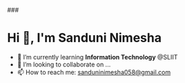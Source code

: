  ###<h1>Hi 👋, I'm <b>Sanduni Nimesha </h1></b>
         
- 🌱 I’m currently learning <b>Information Technology</b> @SLIIT
- 👯 I’m looking to collaborate on ...
- 📫 How to reach me: sanduninimesha058@gmail.com
